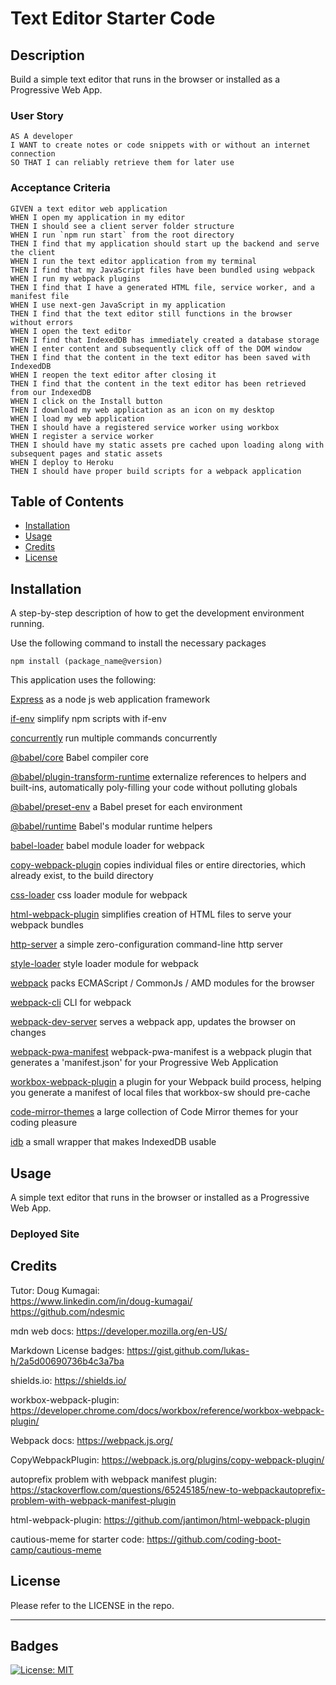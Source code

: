 # Text Editor Starter Code

## Description

Build a simple text editor that runs in the browser or installed as a Progressive Web App.


### User Story

```
AS A developer
I WANT to create notes or code snippets with or without an internet connection
SO THAT I can reliably retrieve them for later use
```

### Acceptance Criteria

```
GIVEN a text editor web application
WHEN I open my application in my editor
THEN I should see a client server folder structure
WHEN I run `npm run start` from the root directory
THEN I find that my application should start up the backend and serve the client
WHEN I run the text editor application from my terminal
THEN I find that my JavaScript files have been bundled using webpack
WHEN I run my webpack plugins
THEN I find that I have a generated HTML file, service worker, and a manifest file
WHEN I use next-gen JavaScript in my application
THEN I find that the text editor still functions in the browser without errors
WHEN I open the text editor
THEN I find that IndexedDB has immediately created a database storage
WHEN I enter content and subsequently click off of the DOM window
THEN I find that the content in the text editor has been saved with IndexedDB
WHEN I reopen the text editor after closing it
THEN I find that the content in the text editor has been retrieved from our IndexedDB
WHEN I click on the Install button
THEN I download my web application as an icon on my desktop
WHEN I load my web application
THEN I should have a registered service worker using workbox
WHEN I register a service worker
THEN I should have my static assets pre cached upon loading along with subsequent pages and static assets
WHEN I deploy to Heroku
THEN I should have proper build scripts for a webpack application
```

## Table of Contents

- [Installation](#installation)
- [Usage](#usage)
- [Credits](#credits)
- [License](#license)

## Installation

A step-by-step description of how to get the development environment running.

Use the following command to install the necessary packages

```
npm install (package_name@version)
```

This application uses the following:

[Express](https://www.npmjs.com/package/express/v/4.16.4) as a node js web application framework

[if-env](https://www.npmjs.com/package/if-env) simplify npm scripts with if-env

[concurrently](https://www.npmjs.com/package/concurrently) run multiple commands concurrently

[@babel/core](https://www.npmjs.com/package/@babel/core) Babel compiler core

[@babel/plugin-transform-runtime](https://www.npmjs.com/package/@babel/plugin-transform-runtime) externalize references to helpers and built-ins, automatically poly-filling your code without polluting globals

[@babel/preset-env](https://www.npmjs.com/package/@babel/preset-env) a Babel preset for each environment

[@babel/runtime](https://www.npmjs.com/package/@babel/runtime) Babel's modular runtime helpers

[babel-loader](https://www.npmjs.com/package/babel-loader) babel module loader for webpack

[copy-webpack-plugin](https://www.npmjs.com/package/copy-webpack-plugin) copies individual files or entire directories, which already exist, to the build directory

[css-loader](https://www.npmjs.com/package/css-loader) css loader module for webpack

[html-webpack-plugin](https://www.npmjs.com/package/html-webpack-plugin) simplifies creation of HTML files to serve your webpack bundles

[http-server](https://www.npmjs.com/package/http-server) a simple zero-configuration command-line http server

[style-loader](https://www.npmjs.com/package/style-loader) style loader module for webpack

[webpack](https://www.npmjs.com/package/webpack) packs ECMAScript / CommonJs / AMD modules for the browser

[webpack-cli](https://www.npmjs.com/package/webpack-cli) CLI for webpack

[webpack-dev-server](https://www.npmjs.com/package/webpack-dev-server) serves a webpack app, updates the browser on changes

[webpack-pwa-manifest](https://www.npmjs.com/package/webpack-pwa-manifest) webpack-pwa-manifest is a webpack plugin that generates a 'manifest.json' for your Progressive Web Application

[workbox-webpack-plugin](https://www.npmjs.com/package/workbox-webpack-plugin) a plugin for your Webpack build process, helping you generate a manifest of local files that workbox-sw should pre-cache

[code-mirror-themes](https://www.npmjs.com/package/code-mirror-themes) a large collection of Code Mirror themes for your coding pleasure

[idb](https://www.npmjs.com/package/idb) a small wrapper that makes IndexedDB usable


## Usage

A simple text editor that runs in the browser or installed as a Progressive Web App.


### Deployed Site



## Credits

Tutor: Doug Kumagai:
<br />
https://www.linkedin.com/in/doug-kumagai/
<br />
https://github.com/ndesmic
<br />

mdn web docs: https://developer.mozilla.org/en-US/

Markdown License badges: https://gist.github.com/lukas-h/2a5d00690736b4c3a7ba

shields.io: https://shields.io/

workbox-webpack-plugin: https://developer.chrome.com/docs/workbox/reference/workbox-webpack-plugin/

Webpack docs: https://webpack.js.org/

CopyWebpackPlugin: https://webpack.js.org/plugins/copy-webpack-plugin/

autoprefix problem with webpack manifest plugin: https://stackoverflow.com/questions/65245185/new-to-webpackautoprefix-problem-with-webpack-manifest-plugin

html-webpack-plugin: https://github.com/jantimon/html-webpack-plugin

cautious-meme for starter code: https://github.com/coding-boot-camp/cautious-meme


## License

Please refer to the LICENSE in the repo.

---

## Badges

[![License: MIT](https://img.shields.io/badge/License-MIT-yellow.svg)](https://opensource.org/licenses/MIT)




